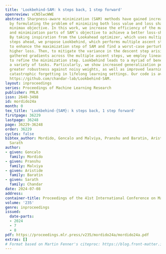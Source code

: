 ```yaml
---
title: 'Lookbehind-SAM: k steps back, 1 step forward'
openreview: vCN5lwcWWE
abstract: Sharpness-aware minimization (SAM) methods have gained increasing popularity
  by formulating the problem of minimizing both loss value and loss sharpness as a
  minimax objective. In this work, we increase the efficiency of the maximization
  and minimization parts of SAM’s objective to achieve a better loss-sharpness trade-off.
  By taking inspiration from the Lookahead optimizer, which uses multiple descent
  steps ahead, we propose Lookbehind, which performs multiple ascent steps behind
  to enhance the maximization step of SAM and find a worst-case perturbation with
  higher loss. Then, to mitigate the variance in the descent step arising from the
  gathered gradients across the multiple ascent steps, we employ linear interpolation
  to refine the minimization step. Lookbehind leads to a myriad of benefits across
  a variety of tasks. Particularly, we show increased generalization performance,
  greater robustness against noisy weights, as well as improved learning and less
  catastrophic forgetting in lifelong learning settings. Our code is available at
  https://github.com/chandar-lab/Lookbehind-SAM.
layout: inproceedings
series: Proceedings of Machine Learning Research
publisher: PMLR
issn: 2640-3498
id: mordido24a
month: 0
tex_title: 'Lookbehind-{SAM}: k steps back, 1 step forward'
firstpage: 36229
lastpage: 36248
page: 36229-36248
order: 36229
cycles: false
bibtex_author: Mordido, Goncalo and Malviya, Pranshu and Baratin, Aristide and Chandar,
  Sarath
author:
- given: Goncalo
  family: Mordido
- given: Pranshu
  family: Malviya
- given: Aristide
  family: Baratin
- given: Sarath
  family: Chandar
date: 2024-07-08
address:
container-title: Proceedings of the 41st International Conference on Machine Learning
volume: '235'
genre: inproceedings
issued:
  date-parts:
  - 2024
  - 7
  - 8
pdf: https://proceedings.mlr.press/v235/mordido24a/mordido24a.pdf
extras: []
# Format based on Martin Fenner's citeproc: https://blog.front-matter.io/posts/citeproc-yaml-for-bibliographies/
---
```

